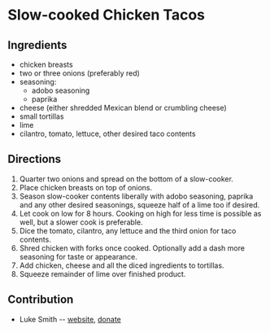 # Slow-cooked Chicken Tacos

## Ingredients

- chicken breasts
- two or three onions (preferably red)
- seasoning:
	- adobo seasoning
	- paprika
- cheese (either shredded Mexican blend or crumbling cheese)
- small tortillas
- lime
- cilantro, tomato, lettuce, other desired taco contents

## Directions

1. Quarter two onions and spread on the bottom of a slow-cooker.
2. Place chicken breasts on top of onions.
3. Season slow-cooker contents liberally with adobo seasoning, paprika and any other desired seasonings, squeeze half of a lime too if desired.
4. Let cook on low for 8 hours. Cooking on high for less time is possible as well, but a slower cook is preferable.
7. Dice the tomato, cilantro, any lettuce and the third onion for taco contents.
9. Shred chicken with forks once cooked. Optionally add a dash more seasoning for taste or appearance.
10. Add chicken, cheese and all the diced ingredients to tortillas.
11. Squeeze remainder of lime over finished product.

## Contribution

- Luke Smith -- [website](https://lukesmith.xyz), [donate](https://lukesmith.xyz/donate)

